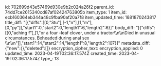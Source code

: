 id: 702699d43e57469d930e9b2c024a26f2
parent_id: 74dd7ce2615340cd87af02424763805b
item_type: 1
item_id: ecb160364eb344a48c9fba90af20a7f8
item_updated_time: 1681870243817
title_diff: "[{\"diffs\":[[0,\"Stu\"],[-1,\"n\"],[1,\"m\"],[0,\"py\"]],\"start1\":0,\"start2\":0,\"length1\":6,\"length2\":6}]"
body_diff: "[{\"diffs\":[[0,\"aching f\"],[1,\"or a four -leaf clover, under a tractor\\\n\\\nDied in unusual circumstances. Beheaded during anal sex \\\n\\\n\"]],\"start1\":14,\"start2\":14,\"length1\":8,\"length2\":107}]"
metadata_diff: {"new":{},"deleted":[]}
encryption_cipher_text: 
encryption_applied: 0
updated_time: 2023-04-19T02:36:17.574Z
created_time: 2023-04-19T02:36:17.574Z
type_: 13